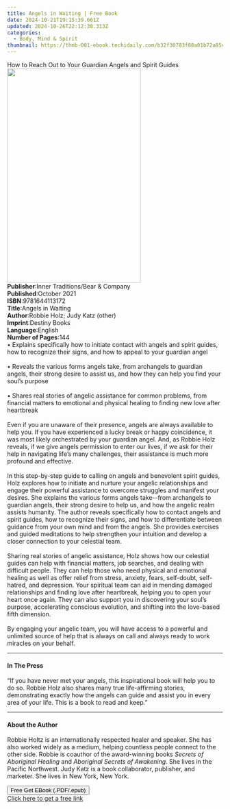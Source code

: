 ```yaml
---
title: Angels in Waiting | Free Book
date: 2024-10-21T19:15:39.661Z
updated: 2024-10-26T22:12:30.313Z
categories:
  - Body, Mind & Spirit
thumbnail: https://thmb-001-ebook.techidaily.com/b32f30783f88a01b72a85c91721f7234c87f6a20dffef5b2f35ceee40a391071.jpg
---
```

<main id="book-container">
  <div class="flex flex-col">
    <div class="book-brief flex-1 py-6 px-4 sm:p-6 md:py-10 md:px-8">
      <!-- brief-->
      <div class="book-brief-main">
        How to Reach Out to Your Guardian Angels and Spirit Guides
      </div>
    </div>
    <div
      class="book-meta-info flex-1 grid gap-4 col-start-1 col-end-3 row-start-1 sm:mb-6 sm:grid-cols-4 lg:gap-6 lg:col-start-2 lg:row-end-6 lg:row-span-6 lg:mb-0"
    >
      <div
        class="book-meta-info-left place-content-center mt-4 p-4 text-sm leading-6 col-start-2 col-span-2 dark:text-slate-400"
      >
        <img
          class="w-full h-500 object-cover rounded-lg sm:h-255 sm:col-span-2 lg:col-span-full"
          src="https://img-001-ebook.techidaily.com/fa777cc9d69e9eef1b9daa2f37613ec04ea83b8cfccadb15ec09c4606dc38f1d.jpg"
          alt=""
          width="312"
          height="500"
        />
      </div>
      <div
        class="book-meta-info-right mt-2 col-start-1 row-start-2 col-span-3 self-center"
      >
        <!-- meta data  -->
        <div class="flex flex-col px-4 md:px-8">
          <div class="flex-1">
            <strong>Publisher</strong>:<span class="px-2"
              >Inner Traditions/Bear &amp; Company</span
            >
          </div>
          <div class="flex-1">
            <strong>Published</strong>:<span class="px-2">October 2021</span>
          </div>
          <div class="flex-1">
            <strong>ISBN</strong>:<span class="px-2">9781644113172</span>
          </div>
          <div class="flex-1">
            <strong>Title</strong>:<span class="px-2">Angels in Waiting</span>
          </div>
          <div class="flex-1">
            <strong>Author</strong>:<span class="px-2"
              >Robbie Holz; Judy Katz (other)</span
            >
          </div>
          <div class="flex-1">
            <strong>Imprint</strong>:<span class="px-2">Destiny Books</span>
          </div>
          <div class="flex-1">
            <strong>Language</strong>:<span class="px-2">English</span>
          </div>
          <div class="flex-1">
            <strong>Number of Pages</strong>:<span class="px-2">144</span>
          </div>
        </div>
      </div>
    </div>
    <div class="book-description flex-1 py-6 px-4 sm:p-6 md:py-10 md:px-8">
      <div class="book-description-main">
        <div accordion-content="" id="description">
          • Explains specifically how to initiate contact with angels and spirit
          guides, how to recognize their signs, and how to appeal to your
          guardian angel <br /><br />• Reveals the various forms angels take,
          from archangels to guardian angels, their strong desire to assist us,
          and how they can help you find your soul’s purpose <br /><br />•
          Shares real stories of angelic assistance for common problems, from
          financial matters to emotional and physical healing to finding new
          love after heartbreak <br /><br />Even if you are unaware of their
          presence, angels are always available to help you. If you have
          experienced a lucky break or happy coincidence, it was most likely
          orchestrated by your guardian angel. And, as Robbie Holz reveals, if
          we give angels permission to enter our lives, if we ask for their help
          in navigating life’s many challenges, their assistance is much more
          profound and effective. <br /><br />In this step-by-step guide to
          calling on angels and benevolent spirit guides, Holz explores how to
          initiate and nurture your angelic relationships and engage their
          powerful assistance to overcome struggles and manifest your desires.
          She explains the various forms angels take--from archangels to
          guardian angels, their strong desire to help us, and how the angelic
          realm assists humanity. The author reveals specifically how to contact
          angels and spirit guides, how to recognize their signs, and how to
          differentiate between guidance from your own mind and from the angels.
          She provides exercises and guided meditations to help strengthen your
          intuition and develop a closer connection to your celestial team.
          <br /><br />Sharing real stories of angelic assistance, Holz shows how
          our celestial guides can help with financial matters, job searches,
          and dealing with difficult people. They can help those who need
          physical and emotional healing as well as offer relief from stress,
          anxiety, fears, self-doubt, self-hatred, and depression. Your
          spiritual team can aid in mending damaged relationships and finding
          love after heartbreak, helping you to open your heart once again. They
          can also support you in discovering your soul’s purpose, accelerating
          conscious evolution, and shifting into the love-based fifth dimension.
          <br /><br />By engaging your angelic team, you will have access to a
          powerful and unlimited source of help that is always on call and
          always ready to work miracles on your behalf.
        </div>
        <div class="accordion-fader"></div>
      </div>
    </div>
    <div class="book-excerpts flex-1 py-6 px-4 sm:p-6 md:py-10 md:px-8">
      <!-- excerpts-->
      <div class="book-excerpts-main">
        <hr />
        <h4 class="placeholder placeholder-heading">
          <span>In The Press</span>
        </h4>
        <p>
          “If you have never met your angels, this inspirational book will help
          you to do so. Robbie Holz also shares many true life-affirming
          stories, demonstrating exactly how the angels can guide and assist you
          in every area of your life. This is a book to read and keep.”
        </p>
      </div>
    </div>
    <div class="book-about-author flex-1 py-6 px-4 sm:p-6 md:py-10 md:px-8">
      <!-- about author-->
      <div class="book-main-author-main">
        <hr />
        <h4 class="placeholder placeholder-heading">
          <span>About the Author</span>
        </h4>
        <p>
          Robbie Holtz is an internationally respected healer and speaker. She
          has also worked widely as a medium, helping countless people connect
          to the other side. Robbie is coauthor of the award-winning books<i>
            Secrets of Aboriginal Healing </i
          >and <i>Aboriginal Secrets of Awakening</i>. She lives in the Pacific
          Northwest. Judy Katz is a book collaborator, publisher, and marketer.
          She lives in New York, New York.
        </p>
      </div>
    </div>
    <div class="book-free-get flex-1 py-6 px-4 sm:p-6 md:py-10 md:px-8">
      <button
        id="btn-free-get"
        class="bg-blue-500 hover:bg-blue-700 text-white font-bold py-2 px-4 rounded"
      >
        Free Get EBook (.PDF/.epub)
      </button>
      <div id="countdown-display" class="px-2 text-lg mt-2"></div>
      <a
        id="free-link"
        class="hidden bg-blue-500 hover:bg-blue-700 text-white font-bold py-2 px-4 rounded"
        href="https://www.ebooks.com/en-us/book/210232463/angels-in-waiting/robbie-holz/"
        target="_blank"
        >Click here to get a free link</a
      >
    </div>
    <script>
      let countdownTime = 0;
      let countdownInterval = null;
      document
        .getElementById('btn-free-get')
        .addEventListener('click', startCountdown);
      function startCountdown() {
        countdownTime = new Date().getTime() + 60000 * 3;
        countdownInterval = setInterval(updateCountdown, 1000);
        document.getElementById('btn-free-get').disabled = true;
        document
          .getElementById('btn-free-get')
          .classList.add('bg-gray-500', 'cursor-not-allowed');
      }
      function updateCountdown() {
        let currentTime = new Date().getTime();
        let timeLeft = countdownTime - currentTime;
        let secondsLeft = Math.floor(timeLeft / 1000);
        document.getElementById('countdown-display').innerHTML =
          `Remaining time: ${secondsLeft} seconds.`;
        if (secondsLeft <= 0) {
          clearInterval(countdownInterval);
          document.getElementById('btn-free-get').classList.add('hidden');
          document.getElementById('free-link').classList.remove('hidden');
          document.getElementById('countdown-display').innerHTML = '';
        }
      }
    </script>
  </div>
</main>

<ins class="adsbygoogle"
      style="display:block"
      data-ad-client="ca-pub-7571918770474297"
      data-ad-slot="8358498916"
      data-ad-format="auto"
      data-full-width-responsive="true"></ins>
    